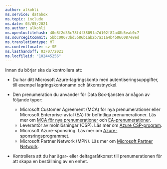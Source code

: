 ```yaml
---
author: alkohli
ms.service: databox
ms.topic: include
ms.date: 03/05/2021
ms.author: alkohli
ms.openlocfilehash: 40e8f2d35c78f4f3809fa7d102f82a48b5eab0c7
ms.sourcegitcommit: 5bbc00673bd5b86b1ab2b7a31a4b4b066087e8ed
ms.translationtype: MT
ms.contentlocale: sv-SE
ms.lasthandoff: 03/07/2021
ms.locfileid: "102445256"
---
```

Innan du börjar ska du kontrollera att:

* Du har ditt Microsoft Azure-lagringskonto med autentiseringsuppgifter, till exempel lagringskontonamn och åtkomstnyckel.

* Den prenumeration du använder för Data Box-tjänsten är någon av följande typer:
  * Microsoft Customer Agreement (MCA) för nya prenumerationer eller Microsoft Enterprise-avtal (EA) för befintliga prenumerationer. Läs mer om [MCA för nya prenumerationer](https://www.microsoft.com/licensing/how-to-buy/microsoft-customer-agreement) och [EA-prenumerationer](https://azure.microsoft.com/pricing/enterprise-agreement/).
  * Leverantör av molnlösningar (CSP). Läs mer om [Azure CSP-program](/azure/cloud-solution-provider/overview/azure-csp-overview).
  * Microsoft Azure-sponsring. Läs mer om [Azure-sponsringsprogrammet](https://azure.microsoft.com/offers/ms-azr-0036p/).
  * Microsoft Partner Network (MPN). Läs mer om [Microsoft Partner Network](https://partner.microsoft.com/commercial#).

* Kontrollera att du har ägar- eller deltagaråtkomst till prenumerationen för att skapa en beställning av en enhet.
